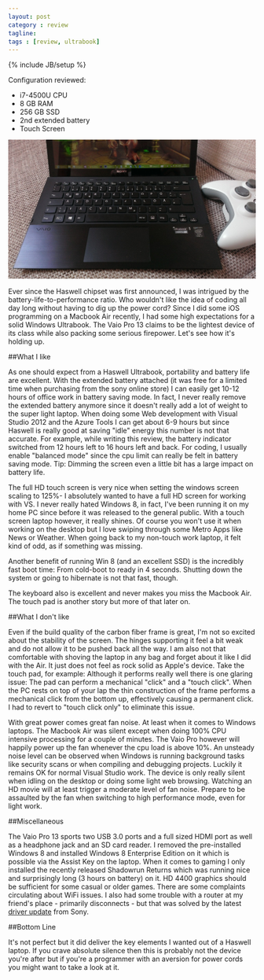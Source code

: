```yaml
---
layout: post
category : review
tagline: 
tags : [review, ultrabook]
---
```

{% include JB/setup %}

Configuration reviewed:

- i7-4500U CPU
- 8 GB RAM
- 256 GB SSD
- 2nd extended battery
- Touch Screen

![vaioproimage](../img/vaiopro13.jpg)

Ever since the Haswell chipset was first announced, I was intrigued by the battery-life-to-performance ratio. Who wouldn't like the idea of coding all day long without having to dig up the power cord? Since I did some iOS programming on a Macbook Air recently, I had some high expectations for a solid Windows Ultrabook. The Vaio Pro 13 claims to be the lightest device of its class while also packing some serious firepower. Let's see how it's holding up.

##What I like

As one should expect from a Haswell Ultrabook, portability and battery life are excellent. With the extended battery attached (it was free for a limited time when purchasing from the sony online store) I can easily get 10-12 hours of office work in battery saving mode. In fact, I never really remove the extended battery anymore since it doesn't really add a lot of weight to the super light laptop. When doing some Web development with Visual Studio 2012 and the Azure Tools I can get about 6-9 hours but since Haswell is really good at saving "idle" energy this number is not that accurate. For example, while writing this review, the battery indicator switched from 12 hours left to 16 hours left and back. For coding, I usually enable "balanced mode" since the cpu limit can really be felt in battery saving mode. Tip: Dimming the screen even a little bit has a large impact on battery life.

The full HD touch screen is very nice when setting the windows screen scaling to 125%- I absolutely wanted to have a full HD screen for working with VS. I never really hated Windows 8, in fact, I've been running it on my home PC since before it was released to the general public. With a touch screen laptop however, it really shines. Of course you won't use it when working on the desktop but I love swiping through some Metro Apps like News or Weather. When going back to my non-touch work laptop, it felt kind of odd, as if something was missing.

Another benefit of running Win 8 (and an excellent SSD) is the incredibly fast boot time: From cold-boot to ready in 4 seconds. Shutting down the system or going to hibernate is not that fast, though.

The keyboard also is excellent and never makes you miss the Macbook Air. The touch pad is another story but more of that later on.

##What I don't like

Even if the build quality of the carbon fiber frame is great, I'm not so excited about the stability of the screen. The hinges supporting it feel a bit weak and do not allow it to be pushed back all the way. I am also not that comfortable with shoving the laptop in any bag and forget about it like I did with the Air. It just does not feel as rock solid as Apple's device. Take the touch pad, for example: Although it performs really well there is one glaring issue: The pad can perform a mechanical "click" and a "touch click". When the PC rests on top of your lap the thin construction of the frame performs a mechanical click from the bottom up, effectively causing a permanent click. I had to revert to "touch click only" to eliminate this issue.

With great power comes great fan noise. At least when it comes to Windows laptops. The Macbook Air was silent except when doing 100% CPU intensive processing for a couple of minutes. The Vaio Pro however will happily power up the fan whenever the cpu load is above 10%. An unsteady noise level can be observed when Windows is running background tasks like security scans or when compiling and debugging projects. Luckily it remains OK for normal Visual Studio work.  The device is only really silent when idling on the desktop or doing some light web browsing. Watching an HD movie will at least trigger a moderate level of fan noise. Prepare to be assaulted by the fan when switching to high performance mode, even for light work.

##Miscellaneous

The Vaio Pro 13 sports two USB 3.0 ports and a full sized HDMI port as well as a headphone jack and an SD card reader. I removed the pre-installed Windows 8 and installed Windows 8 Enterprise Edition on it which is possible via the Assist Key on the laptop. When it comes to gaming I only installed the recently released Shadowrun Returns which was running nice and surprisingly long (3 hours on battery) on it. HD 4400 graphics should be sufficient for some casual or older games. There are some complaints circulating about WiFi issues. I also had some trouble with a router at my friend's place - primarily disconnects - but that was solved by the latest [driver update](http://www.sony.de/support/de/product/SVP1321A4E/updates) from Sony.

##Bottom Line

It's not perfect but it did deliver the key elements I wanted out of a Haswell laptop. If you crave absolute silence then this is probably not the device you're after but if you're a programmer with an aversion for power cords you might want to take a look at it.




